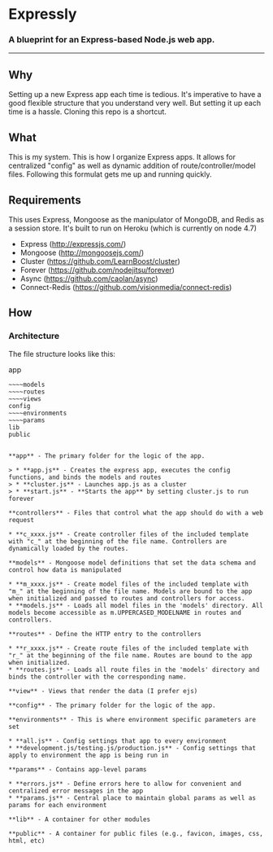 # Expressly
### A blueprint for an Express-based Node.js web app.

----

## Why
Setting up a new Express app each time is tedious. It's imperative to have a good flexible structure that you understand very well. But setting it up each time is a hassle. Cloning this repo is a shortcut.

## What
This is my system. This is how I organize Express apps. It allows for centralized "config" as well as dynamic addition of route/controller/model files. Following this formulat gets me up and running quickly.

## Requirements
This uses Express, Mongoose as the manipulator of MongoDB, and Redis as a session store. It's built to run on Heroku (which is currently on node 4.7)

* Express	(http://expressjs.com/)
* Mongoose (http://mongoosejs.com/)
* Cluster (https://github.com/LearnBoost/cluster)
* Forever (https://github.com/nodejitsu/forever)
* Async (https://github.com/caolan/async)
* Connect-Redis (https://github.com/visionmedia/connect-redis)

## How

### Architecture

The file structure looks like this:

app
~~~~controllers
~~~~models
~~~~routes
~~~~views
config
~~~~environments
~~~~params
lib
public


**app** - The primary folder for the logic of the app.

> * **app.js** - Creates the express app, executes the config functions, and binds the models and routes
> * **cluster.js** - Launches app.js as a cluster
> * **start.js** - **Starts the app** by setting cluster.js to run forever

**controllers** - Files that control what the app should do with a web request

* **c_xxxx.js** - Create controller files of the included template with "c_" at the beginning of the file name. Controllers are dynamically loaded by the routes.

**models** - Mongoose model definitions that set the data schema and control how data is manipulated

* **m_xxxx.js** - Create model files of the included template with "m_" at the beginning of the file name. Models are bound to the app when initialized and passed to routes and controllers for access.
* **models.js** - Loads all model files in the 'models' directory. All models become accessible as m.UPPERCASED_MODELNAME in routes and controllers.

**routes** - Define the HTTP entry to the controllers

* **r_xxxx.js** - Create route files of the included template with "r_" at the beginning of the file name. Routes are bound to the app when initialized.
* **routes.js** - Loads all route files in the 'models' directory and binds the controller with the corresponding name.

**view** - Views that render the data (I prefer ejs)

**config** - The primary folder for the logic of the app.  

**environments** - This is where environment specific parameters are set

* **all.js** - Config settings that app to every environment
* **development.js/testing.js/production.js** - Config settings that apply to environment the app is being run in

**params** - Contains app-level params

* **errors.js** - Define errors here to allow for convenient and centralized error messages in the app
* **params.js** - Central place to maintain global params as well as params for each environment

**lib** - A container for other modules

**public** - A container for public files (e.g., favicon, images, css, html, etc)